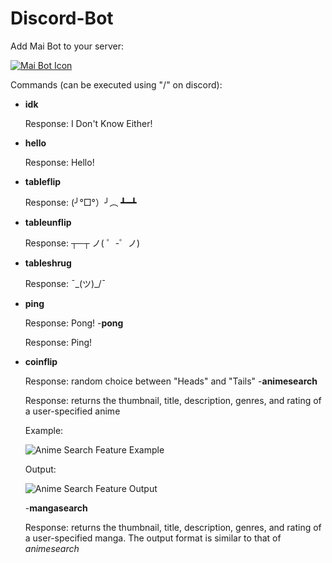 # Discord-Bot
Add Mai Bot to your server:

[![Mai Bot Icon](https://github.com/ryanalumkal/Mai-Bot/blob/main/pictures/maiboticon.png)](https://discord.com/api/oauth2/authorize?client_id=1091028696661499944&permissions=534723951680&scope=bot)

Commands (can be executed using "/" on discord):
- **idk**

  Response: I Don't Know Either!
- **hello**

  Response: Hello!
- **tableflip**

  Response: (╯°□°）╯︵ ┻━┻
- **tableunflip**

  Response: ┬─┬﻿ ノ( ゜-゜ノ)
- **tableshrug**

  Response: ¯\_(ツ)_/¯
- **ping**

  Response: Pong!
-**pong**

  Response: Ping!
- **coinflip**

  Response: random choice between "Heads" and "Tails"
-**animesearch**

  Response: returns the thumbnail, title, description, genres, and rating of a user-specified anime 
  
  Example: 
  
  ![Anime Search Feature Example](https://github.com/ryanalumkal/Mai-Bot/blob/main/pictures/anime_search_input.png)
  
  Output:
  
  ![Anime Search Feature Output](https://github.com/ryanalumkal/Mai-Bot/blob/main/pictures/anime_search_output.png)
  
  -**mangasearch**

  Response: returns the thumbnail, title, description, genres, and rating of a user-specified manga. The output format is similar to that of *animesearch*
  

